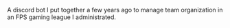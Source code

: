 A discord bot I put together a few years ago to manage team organization in an FPS gaming league I administrated. 